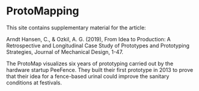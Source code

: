# ProtoMapping

This site contains supplementary material for the article:

Arndt Hansen, C., & Ozkil, A. G. (2019), From Idea to Production: A Retrospective and Longitudinal Case Study of Prototypes and Prototyping Strategies, Journal of Mechanical Design, 1-47.

The ProtoMap visualizes six years of prototyping carried out by the hardware startup PeeFence. They built their first prototype in 2013 to prove that their idea for a fence-based urinal could improve the sanitary conditions at festivals.

